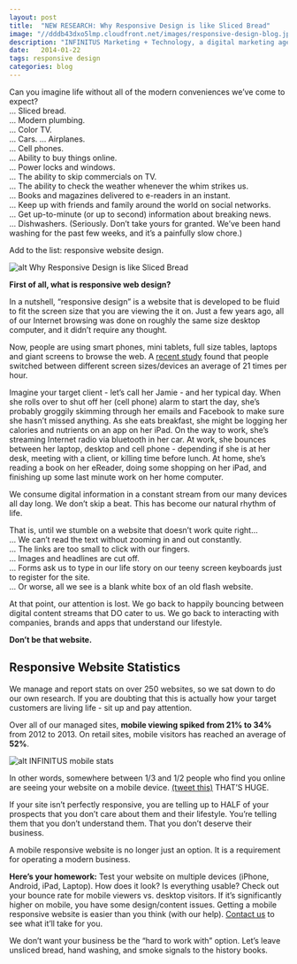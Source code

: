 ```yaml
---
layout: post
title:  "NEW RESEARCH: Why Responsive Design is like Sliced Bread"
image: "//dddb43dxo5lmp.cloudfront.net/images/responsive-design-blog.jpg"
description: "INFINITUS Marketing + Technology, a digital marketing agency in Atlantic Canada, shares original research about how many people are viewing responsive website designs from their mobile device in 2013."
date:   2014-01-22
tags: responsive design
categories: blog
---
```



Can you imagine life without all of the modern conveniences we’ve come to expect?  
… Sliced bread.  
… Modern plumbing.  
… Color TV.  
… Cars.
… Airplanes.   
… Cell phones.  
… Ability to buy things online.  
… Power locks and windows.  
… The ability to skip commercials on TV.  
… The ability to check the weather whenever the whim strikes us.  
… Books and magazines delivered to e-readers in an instant.  
… Keep up with friends and family around the world on social networks.  
… Get up-to-minute (or up to second) information about breaking news.  
… Dishwashers. (Seriously. Don’t take yours for granted. We’ve been hand washing for the past few weeks, and it’s a painfully slow chore.)

Add to the list: responsive website design.

![alt Why Responsive Design is like Sliced Bread](/images/responsive-design-blog.jpg "Why Responsive Design is like Sliced Bread") 

**First of all, what is responsive web design?**

In a nutshell, “responsive design” is a website that is developed to be fluid to fit the screen size that you are viewing the it on. Just a few years ago, all of our Internet browsing was done on roughly the same size desktop computer, and it didn’t require any thought. 

Now, people are using smart phones, mini tablets, full size tables, laptops and giant screens to browse the web. A [recent study](http://www.sfgate.com/technology/businessinsider/article/Here-s-How-Many-Times-People-Switch-Devices-In-A-5111503.php) found that people switched between different screen sizes/devices an average of 21 times per hour. 

Imagine your target client - let’s call her Jamie - and her typical day. When she rolls over to shut off her (cell phone) alarm to start the day, she’s probably groggily skimming through her emails and Facebook to make sure she hasn’t missed anything. As she eats breakfast, she might be logging her calories and nutrients on an app on her iPad. On the way to work, she’s streaming Internet radio via bluetooth in her car. At work, she bounces between her laptop, desktop and cell phone - depending if she is at her desk, meeting with a client, or killing time before lunch. At home, she’s reading a book on her eReader, doing some shopping on her iPad, and finishing up some last minute work on her home computer. 

We consume digital information in a constant stream from our many devices all day long. We don’t skip a beat. This has become our natural rhythm of life.

That is, until we stumble on a website that doesn’t work quite right…   
… We can’t read the text without zooming in and out constantly.   
… The links are too small to click with our fingers.   
… Images and headlines are cut off.  
… Forms ask us to type in our life story on our teeny screen keyboards just to register for the site.   
… Or worse, all we see is a blank white box of an old flash website.   

At that point, our attention is lost. We go back to happily bouncing between digital content streams that DO cater to us. We go back to interacting with companies, brands and apps that understand our lifestyle. 

**Don’t be that website.** 

## Responsive Website Statistics

We manage and report stats on over 250 websites, so we sat down to do our own research. If you are doubting that this is actually how your target customers are living life - sit up and pay attention. 

Over all of our managed sites,  **mobile viewing spiked from 21% to 34%** from 2012 to 2013. On retail sites, mobile visitors has reached an average of **52%**.

![alt INFINITUS mobile stats](/images/infinitus-mobile.gif "INFINITUS mobile stats")

In other words, somewhere between 1/3 and 1/2 people who find you online are seeing your website on a mobile device. [(tweet this)](http://ctt.ec/AfamP) THAT’S HUGE.

If your site isn’t perfectly responsive, you are telling up to HALF of your prospects that you don’t care about them and their lifestyle. You’re telling them that you don’t understand them. That you don’t deserve their business. 

A mobile responsive website is no longer just an option. It is a requirement for operating a modern business. 

**Here’s your homework:**
Test your website on multiple devices (iPhone, Android, iPad, Laptop). How does it look? Is everything usable? 
Check out your bounce rate for mobile viewers vs. desktop visitors. If it’s significantly higher on mobile, you have some design/content issues.
Getting a mobile responsive website is easier than you think (with our help). [Contact us](/contact) to see what it’ll take for you.

We don’t want your business be the “hard to work with” option. Let’s leave unsliced bread, hand washing, and smoke signals to the history books.